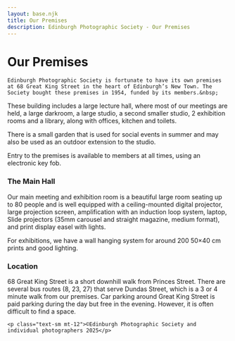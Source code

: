 ```yaml
---
layout: base.njk
title: Our Premises
description: Edinburgh Photographic Society - Our Premises
---
```


<div class="container mx-auto px-4 py-8">
  <div class="prose max-w-3xl mx-auto">
    <h1 class="text-3xl font-bold mb-6">Our Premises</h1>

    Edinburgh Photographic Society is fortunate to have its own premises at 68 Great King Street in the heart of Edinburgh’s New Town. The Society bought these premises in 1954, funded by its members.&nbsp;

These building includes a large lecture hall, where most of our meetings are held, a large darkroom, a large studio, a second smaller studio, 2 exhibition rooms and a library, along with offices, kitchen and toilets.&nbsp;

There is a small garden that is used for social events in summer and may also be used as an outdoor extension to the studio.

Entry to the premises is available to members at all times, using an electronic key fob.

### The Main Hall

Our main meeting and exhibition room is a beautiful large room seating up to 80 people and is well equipped with a ceiling-mounted digital projector, large projection screen, amplification with an induction loop system, laptop, Slide projectors (35mm carousel and straight magazine, medium format), and print display easel with lights.

For exhibitions, we have a wall hanging system for around 200 50×40 cm prints and good lighting.

### Location

68 Great King Street is a short downhill walk from Princes Street. There are several bus routes (8, 23, 27) that serve Dundas Street, which is a 3 or 4 minute walk from our premises. Car parking around Great King Street is paid parking during the day but free in the evening. However, it is often difficult to find a space.

    <p class="text-sm mt-12">©Edinburgh Photographic Society and individual photographers 2025</p>
  </div>
</div>